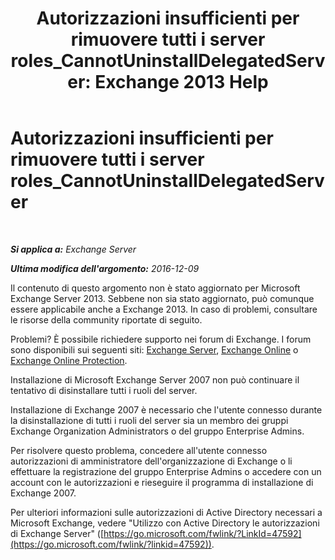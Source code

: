 ﻿---
title: 'Autorizzazioni insufficienti per rimuovere tutti i server roles_CannotUninstallDelegatedServer: Exchange 2013 Help'
TOCTitle: Autorizzazioni insufficienti per rimuovere tutti i server roles_CannotUninstallDelegatedServer
ms:assetid: 214ae6f3-15e7-4337-99e8-40f9547c8e0c
ms:mtpsurl: https://technet.microsoft.com/it-it/library/ms.exch.setupreadiness.cannotuninstalldelegatedserver(v=EXCHG.150)
ms:contentKeyID: 50480151
ms.date: 05/22/2018
mtps_version: v=EXCHG.150
ms.translationtype: MT
---

# Autorizzazioni insufficienti per rimuovere tutti i server roles\_CannotUninstallDelegatedServer

 

_**Si applica a:** Exchange Server_

_**Ultima modifica dell'argomento:** 2016-12-09_

Il contenuto di questo argomento non è stato aggiornato per Microsoft Exchange Server 2013. Sebbene non sia stato aggiornato, può comunque essere applicabile anche a Exchange 2013. In caso di problemi, consultare le risorse della community riportate di seguito.

Problemi? È possibile richiedere supporto nei forum di Exchange. I forum sono disponibili sui seguenti siti: [Exchange Server](https://go.microsoft.com/fwlink/p/?linkid=60612), [Exchange Online](https://go.microsoft.com/fwlink/p/?linkid=267542) o [Exchange Online Protection](https://go.microsoft.com/fwlink/p/?linkid=285351).

Installazione di Microsoft Exchange Server 2007 non può continuare il tentativo di disinstallare tutti i ruoli del server.

Installazione di Exchange 2007 è necessario che l'utente connesso durante la disinstallazione di tutti i ruoli del server sia un membro dei gruppi Exchange Organization Administrators o del gruppo Enterprise Admins.

Per risolvere questo problema, concedere all'utente connesso autorizzazioni di amministratore dell'organizzazione di Exchange o li effettuare la registrazione del gruppo Enterprise Admins o accedere con un account con le autorizzazioni e rieseguire il programma di installazione di Exchange 2007.

Per ulteriori informazioni sulle autorizzazioni di Active Directory necessari a Microsoft Exchange, vedere "Utilizzo con Active Directory le autorizzazioni di Exchange Server" ([https://go.microsoft.com/fwlink/?LinkId=47592](https://go.microsoft.com/fwlink/?linkid=47592)).

